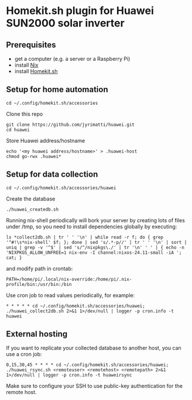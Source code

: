 # Homekit.sh plugin for Huawei SUN2000 solar inverter

Prerequisites
-------------
- get a computer (e.g. a server or a Raspberry Pi)
- install [Nix](https://nixos.org/download/)
- install [Homekit.sh](https://github.com/jyrimatti/homekit.sh)

Setup for home automation
-------------------------

```
cd ~/.config/homekit.sh/accessories
```

Clone this repo
```
git clone https://github.com/jyrimatti/huawei.git
cd huawei
```

Store Huawei address/hostname
```
echo '<my huawei address/hostname>' > .huawei-host
chmod go-rwx .huawei*
```

Setup for data collection
-------------------------

```
cd ~/.config/homekit.sh/accessories/huawei
```

Create the database
```
./huawei_createdb.sh
```

Running nix-shell periodically will bork your server by creating lots of files under /tmp, so you need to install dependencies globally by executing:
```
ls *collect2db.sh | tr ' ' '\n' | while read -r f; do { grep '^#!\s*nix-shell' $f; }; done | sed 's/.*-p//' | tr ' ' '\n' | sort | uniq | grep -v '^$' | sed 's/^/nixpkgs\./' | tr '\n' ' ' | { echo -n 'NIXPKGS_ALLOW_UNFREE=1 nix-env -I channel:nixos-24.11-small -iA '; cat; }
```

and modify path in crontab:
```
PATH=/home/pi/.local/nix-override:/home/pi/.nix-profile/bin:/usr/bin:/bin
```

Use cron job to read values periodically, for example:
```
* * * * * cd ~/.config/homekit.sh/accessories/huawei; ./huawei_collect2db.sh 2>&1 1>/dev/null | logger -p cron.info -t huawei
```

External hosting
----------------
If you want to replicate your collected database to another host, you can use a cron job:

```
0,15,30,45 * * * * cd ~/.config/homekit.sh/accessories/huawei; ./huawei_rsync.sh <remoteuser> <remotehost> <remotepath> 2>&1 1>/dev/null | logger -p cron.info -t huaweirsync
```

Make sure to configure your SSH to use public-key authentication for the remote host.
